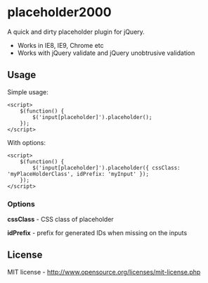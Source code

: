 # placeholder2000

A quick and dirty placeholder plugin for jQuery.

* Works in IE8, IE9, Chrome etc
* Works with jQuery validate and jQuery unobtrusive validation

## Usage

Simple usage:

    <script>
	    $(function() {
	        $('input[placeholder]').placeholder();
        });
	</script>
	
With options:

    <script>
	    $(function() {
	        $('input[placeholder]').placeholder({ cssClass: 'myPlaceHolderClass', idPrefix: 'myInput' });
        });
	</script>
	
### Options

**cssClass**	-	CSS class of placeholder

**idPrefix**	-	prefix for generated IDs when missing on the inputs

## License

MIT license - http://www.opensource.org/licenses/mit-license.php